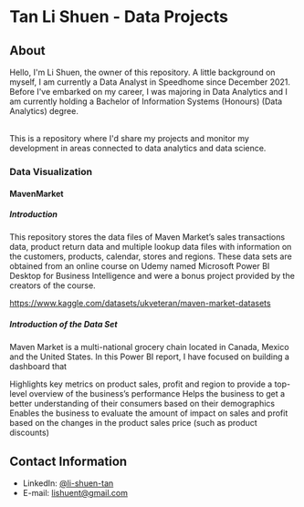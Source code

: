 # Tan Li Shuen - Data Projects

## About

Hello, I'm Li Shuen, the owner of this repository. A little background on myself, I am currently a Data Analyst in Speedhome since December 2021. Before I've embarked on my career, I was majoring in Data Analytics and I am currently holding a Bachelor of Information Systems (Honours) (Data Analytics) degree.

<br>
This is a repository where I'd share my projects and monitor my development in areas connected to data analytics and data science.
</br>

### Data Visualization
#### MavenMarket
##### Introduction

This repository stores the data files of Maven Market’s sales transactions data, product return data and multiple lookup data files with information on the customers, products, calendar, stores and regions. These data sets are obtained from an online course on Udemy named Microsoft Power BI Desktop for Business Intelligence and were a bonus project provided by the creators of the course. 

https://www.kaggle.com/datasets/ukveteran/maven-market-datasets

##### Introduction of the Data Set
Maven Market is a multi-national grocery chain located in Canada, Mexico and the United States. In this Power BI report, I have focused on building a dashboard that 

Highlights key metrics on product sales, profit and region to provide a top-level overview of the business’s performance
Helps the business to get a better understanding of their consumers based on their demographics
Enables the business to evaluate the amount of impact on sales and profit based on the changes in the product sales price (such as product discounts)

## Contact Information
- LinkedIn: [@li-shuen-tan](https://www.linkedin.com/in/li-shuen-tan/)
- E-mail: lishuent@gmail.com
